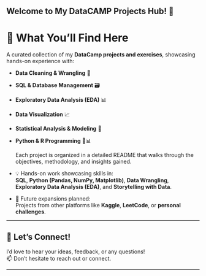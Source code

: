 ## Welcome to My DataCAMP Projects Hub! 👋

# 🚀 What You’ll Find Here
 
  A curated collection of my **DataCamp projects and exercises**, showcasing hands-on experience with:

- **Data Cleaning & Wrangling** 🧹  
- **SQL & Database Management** 🗃️  
- **Exploratory Data Analysis (EDA)** 📊  
- **Data Visualization** 📈  
- **Statistical Analysis & Modeling** 📐  
- **Python & R Programming** 🐍📊
  
  Each project is organized in  a detailed README that walks through the objectives, methodology, and insights gained.

- 💡 Hands-on work showcasing skills in:  
  **SQL**, **Python (Pandas, NumPy, Matplotlib)**, **Data Wrangling**, **Exploratory Data Analysis (EDA)**, and **Storytelling with Data**.

- 🔗 Future expansions planned:  
  Projects from other platforms like **Kaggle**, **LeetCode**, or **personal challenges**.
---

## 💬 Let’s Connect!
 I’d love to hear your ideas, feedback, or any questions!  
📫 Don’t hesitate to reach out or connect.

---



